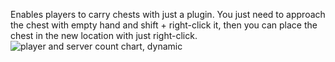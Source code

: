 Enables players to carry chests with just a plugin.
You just need to approach the chest with empty hand and shift + right-click it, then you can place the chest in the new location with just right-click.
![player and server count chart, dynamic](https://bstats.org/signatures/bukkit/LiftChest.svg)
